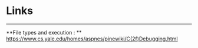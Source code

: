 # Links
---
**File types and execution : ** https://www.cs.yale.edu/homes/aspnes/pinewiki/C(2f)Debugging.html
